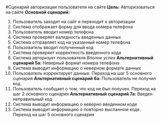 #Сценарий авторизации пользователя на сайте
**Цель:** Авторизоваться на сайте
**Основной сценарий:**
1. Пользователь заходит на сайт и переходит к авторизации
2. Система отображает форму для ввода номера телефона
3. Пользователь вводит номер телефона
4. Система проверяет валидность введенных данных
5. Система отправляет код на указанный номер телефона
6. Пользователь вводит полученный код
7. Система проверяет корректность введенного кода
8. Система авторизует пользователя
_Вполне успех_
**Альтернативный сценарий 5а:** Неверный формат номера телефона
6. Система выводит информацию о неверном формате данных
7. Пользователь корректирует данные. Переход на шаг 5 основного сценария
**Альтернативный сценарий 6а:** Пользователь не получил код
7. Пользователь сообщает о том, что код не был получен. Переход на шаг 2 основного сценария
**Альтернативный сценарий 7а:** Введен неправильный код
8. Система выводит информацию о неверно введенном коде
9. Система выводит информацию о повторно высланном коде. Переход на шаг 5 основного сценария
